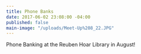 ```yaml
---
title: Phone Banks
date: 2017-06-02 23:08:00 -04:00
published: false
main-image: "/uploads/Meet-Up%208_22.JPG"
---
```


Phone Banking at the Reuben Hoar Library in August!

